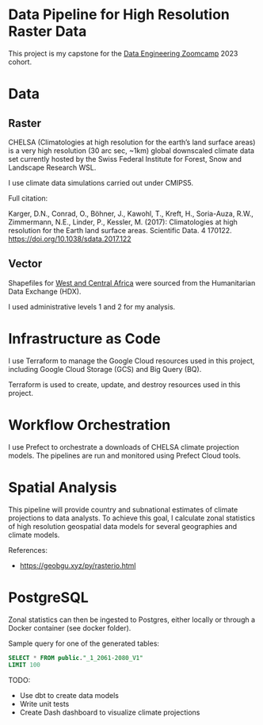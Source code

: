 # Data Pipeline for High Resolution Raster Data

This project is my capstone for the [Data Engineering Zoomcamp](https://github.com/DataTalksClub/data-engineering-zoomcamp) 2023 cohort.

# Data

## Raster

CHELSA (Climatologies at high resolution for the earth’s land surface areas) is a very high resolution (30 arc sec, ~1km) global downscaled climate data set currently hosted by the Swiss Federal Institute for Forest, Snow and Landscape Research WSL.

I use climate data simulations carried out under CMIPS5.

Full citation:

 Karger, D.N., Conrad, O., Böhner, J., Kawohl, T., Kreft, H., Soria-Auza, R.W., Zimmermann, N.E., Linder, P., Kessler, M. (2017): Climatologies at high resolution for the Earth land surface areas. Scientific Data. 4 170122. https://doi.org/10.1038/sdata.2017.122

 ## Vector

Shapefiles for [West and Central Africa](https://data.humdata.org/dataset/west-and-central-africa-administrative-boundaries-levels) were sourced from the Humanitarian Data Exchange (HDX).

I used administrative levels 1 and 2 for my analysis.

# Infrastructure as Code

I use Terraform to manage the Google Cloud resources used in this project, including Google Cloud Storage (GCS) and Big Query (BQ).

Terraform is used to create, update, and destroy resources used in this project.

# Workflow Orchestration

I use Prefect to orchestrate a downloads of CHELSA climate projection models. The pipelines are run and monitored using Prefect Cloud tools.

# Spatial Analysis

This pipeline will provide country and subnational estimates of climate projections to data analysts. To achieve this goal, I calculate zonal statistics of high resolution geospatial data models for several geographies and climate models.

References: 
* https://geobgu.xyz/py/rasterio.html

# PostgreSQL

Zonal statistics can then be ingested to Postgres, either locally or through a Docker container (see docker folder).

Sample query for one of the generated tables:

```SQL
SELECT * FROM public."_1_2061-2080_V1"
LIMIT 100
```

TODO:
* Use dbt to create data models
* Write unit tests
* Create Dash dashboard to visualize climate projections
